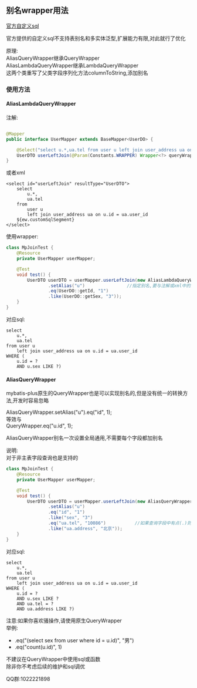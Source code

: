 ## 别名wrapper用法

[官方自定义sql](https://mp.baomidou.com/guide/wrapper.html#%E4%BD%BF%E7%94%A8-wrapper-%E8%87%AA%E5%AE%9A%E4%B9%89sql)

官方提供的自定义sql不支持表别名和多实体泛型,扩展能力有限,对此就行了优化

原理:  
AliasQueryWrapper继承QueryWrapper  
AliasLambdaQueryWrapper继承LambdaQueryWrapper  
这两个类重写了父类字段序列化方法columnToString,添加别名

### 使用方法

#### AliasLambdaQueryWrapper

注解:

```java

@Mapper
public interface UserMapper extends BaseMapper<UserDO> {

    @Select("select u.*,ua.tel from user u left join user_address ua on u.id = ua.user_id ${ew.customSqlSegment}")
    UserDTO userLeftJoin(@Param(Constants.WRAPPER) Wrapper<?> queryWrapper);
}
```

或者xml

```
<select id="userLeftJoin" resultType="UserDTO">
    select 
        u.*, 
        ua.tel
    from 
        user u
        left join user_address ua on u.id = ua.user_id
    ${ew.customSqlSegment}
</select>
```

使用wrapper:

```java
class MpJoinTest {
    @Resource
    private UserMapper userMapper;

    @Test
    void test() {
        UserDTO userDTO = userMapper.userLeftJoin(new AliasLambdaQueryWrapper<UserDO>()
                .setAlias("u")                //指定别名,要与注解或xml中的别名保持一致
                .eq(UserDO::getId, "1")
                .like(UserDO::getSex, "3"));
    }
}
```

对应sql:

```
select 
    u.*,
    ua.tel 
from user u 
    left join user_address ua on u.id = ua.user_id 
WHERE (
    u.id = ? 
    AND u.sex LIKE ?)
```

#### AliasQueryWrapper

mybatis-plus原生的QueryWrapper也是可以实现别名的,但是没有统一的转换方法,开发时容易忽略

AliasQueryWrapper.setAlias("u").eq("id", 1);  
等效与  
QueryWrapper.eq("u.id", 1);

AliasQueryWrapper别名一次设置全局通用,不需要每个字段都加别名

说明:  
对于非主表字段查询也是支持的

```java
class MpJoinTest {
    @Resource
    private UserMapper userMapper;

    @Test
    void test() {
        UserDTO userDTO = userMapper.userLeftJoin(new AliasQueryWrapper<>()
                .setAlias("u")
                .eq("id", "1")
                .like("sex", "3")
                .eq("ua.tel", "10086")           //如果查询字段中有点(.)则不会添加别名
                .like("ua.address", "北京"));
    }
}
```
对应sql:
```
select 
    u.*,
    ua.tel 
from user u 
    left join user_address ua on u.id = ua.user_id 
WHERE (
    u.id = ? 
    AND u.sex LIKE ? 
    AND ua.tel = ? 
    AND ua.address LIKE ?)
```

注意:如果你喜欢骚操作,请使用原生QueryWrapper  
举例:
* .eq("(select sex from user where id = u.id)", "男")
* .eq("count(u.id)", 1)

不建议在QueryWrapper中使用sql或函数  
除非你不考虑后续的维护和sql调优


QQ群:1022221898